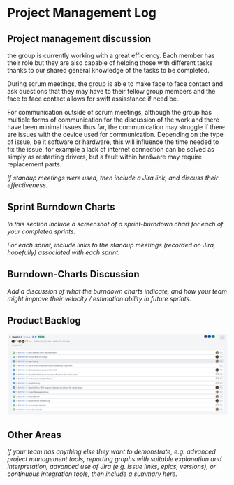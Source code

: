 # Project Management Log
## Project management discussion

the group is currently working with a great efficiency. Each member has their role but they are also capable of helping those with different tasks thanks to our shared general knowledge of the tasks to be completed.

During scrum meetings, the group is able to make face to face contact and ask questions that they may have to their fellow group members and the face to face contact allows for swift assisstance if need be.

For communication outside of scrum meetings, although the group has multiple forms of communication for the discussion of the work and there have been minimal issues thus far, the communication may struggle if there are issues with the device used for communication. 
Depending on the type of issue, be it software or hardware, this will influence the time needed to fix the issue.
for example a lack of internet connection can be solved as simply as restarting drivers, but a fault within hardware may require replacement parts.

*If standup meetings were used, then include a Jira link, and discuss their effectiveness.*

## Sprint Burndown Charts

*In this section include a screenshot of a sprint-burndown chart for each of your completed sprints.*

*For each sprint, include links to the standup meetings (recorded on Jira, hopefully) associated with each sprint.*

## Burndown-Charts Discussion
*Add a discussion of what the burndown charts indicate, and how your team might improve their velocity / estimation ability in future sprints.*

## Product Backlog

![](ProjectManagementImages/Picture1.png)

## Other Areas
*If your team has anything else they want to demonstrate, e.g. advanced project management tools, reporting graphs with suitable explanation and interpretation, advanced use of Jira (e.g. issue links, epics, versions), or continuous integration tools, then include a summary here.*
 
